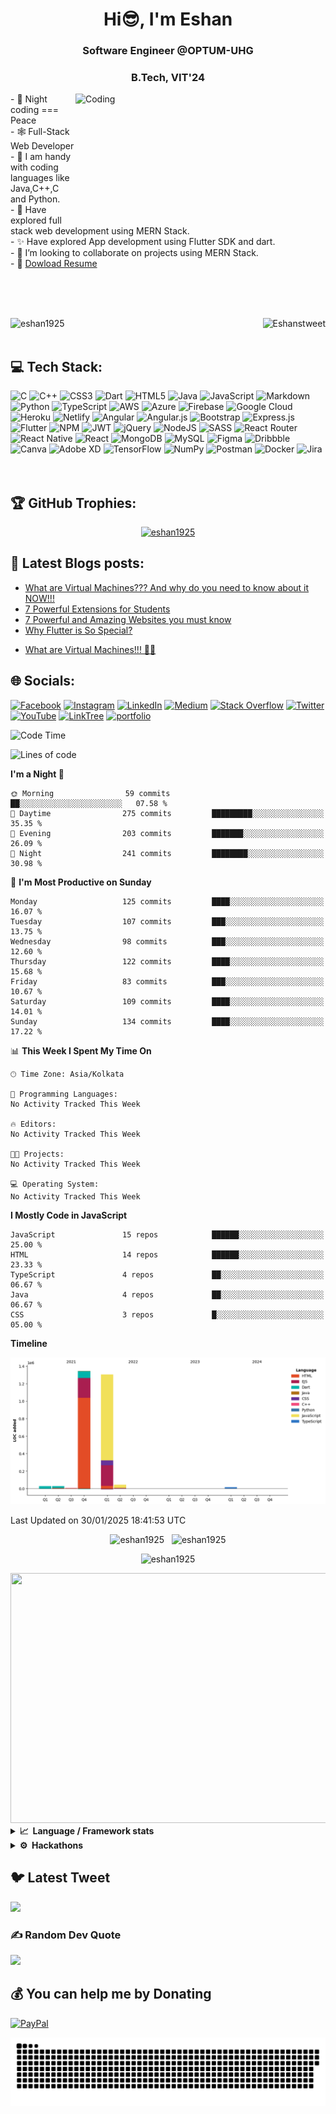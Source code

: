 
<h1 align="center">Hi😎, I'm Eshan</h1>
<h3 align="center">Software Engineer @OPTUM-UHG</h3>
<h3 align="center">B.Tech, VIT'24</h3>
<img align="right" alt="Coding" width="400" height="200" class="rounded-corners" src="https://user-images.githubusercontent.com/78701779/118412678-f2486300-b6b8-11eb-9178-cd75230ad8a5.gif">
- 👀 Night coding === Peace <br>
- 🕸️ Full-Stack Web Developer <br>
- 🤠 I am handy with coding languages like Java,C++,C and Python. <br>
- 🌱 Have explored full stack web development using MERN Stack. <br>
- ✨ Have explored App development using Flutter SDK and dart. <br>
- 💞️ I’m looking to collaborate on projects using MERN Stack. <br>
- 📃 <a target="_blank" href="https://drive.google.com/file/d/1oQY87t-8yKT_Gr-72N9JwbxD3d995mcR/view?usp=share_link">Dowload Resume</a> <br>


<br><br><br>


<p > <img src="https://komarev.com/ghpvc/?username=eshan1925&label=Profile%20views&color=0e75b6&style=flat" alt="eshan1925" align="left" height=27px width=130px />  <a href="https://twitter.com/Eshanstweet" target="blank"><img src="https://img.shields.io/twitter/follow/Eshanstweet?logo=twitter&style=for-the-badge" alt="Eshanstweet" align="right" /></a> </p><br><br>

## 💻 Tech Stack:
![C](https://img.shields.io/badge/c-%2300599C.svg?style=for-the-badge&logo=c&logoColor=white) ![C++](https://img.shields.io/badge/c++-%2300599C.svg?style=for-the-badge&logo=c%2B%2B&logoColor=white) ![CSS3](https://img.shields.io/badge/css3-%231572B6.svg?style=for-the-badge&logo=css3&logoColor=white) ![Dart](https://img.shields.io/badge/dart-%230175C2.svg?style=for-the-badge&logo=dart&logoColor=white) ![HTML5](https://img.shields.io/badge/html5-%23E34F26.svg?style=for-the-badge&logo=html5&logoColor=white) ![Java](https://img.shields.io/badge/java-%23ED8B00.svg?style=for-the-badge&logo=java&logoColor=white) ![JavaScript](https://img.shields.io/badge/javascript-%23323330.svg?style=for-the-badge&logo=javascript&logoColor=%23F7DF1E) ![Markdown](https://img.shields.io/badge/markdown-%23000000.svg?style=for-the-badge&logo=markdown&logoColor=white) ![Python](https://img.shields.io/badge/python-3670A0?style=for-the-badge&logo=python&logoColor=ffdd54) ![TypeScript](https://img.shields.io/badge/typescript-%23007ACC.svg?style=for-the-badge&logo=typescript&logoColor=white) ![AWS](https://img.shields.io/badge/AWS-%23FF9900.svg?style=for-the-badge&logo=amazon-aws&logoColor=white) ![Azure](https://img.shields.io/badge/azure-%230072C6.svg?style=for-the-badge&logo=azure-devops&logoColor=white) ![Firebase](https://img.shields.io/badge/firebase-%23039BE5.svg?style=for-the-badge&logo=firebase) ![Google Cloud](https://img.shields.io/badge/Google%20Cloud-%234285F4.svg?style=for-the-badge&logo=google-cloud&logoColor=white) ![Heroku](https://img.shields.io/badge/heroku-%23430098.svg?style=for-the-badge&logo=heroku&logoColor=white) ![Netlify](https://img.shields.io/badge/netlify-%23000000.svg?style=for-the-badge&logo=netlify&logoColor=#00C7B7) ![Angular](https://img.shields.io/badge/angular-%23DD0031.svg?style=for-the-badge&logo=angular&logoColor=white) ![Angular.js](https://img.shields.io/badge/angular.js-%23E23237.svg?style=for-the-badge&logo=angularjs&logoColor=white) ![Bootstrap](https://img.shields.io/badge/bootstrap-%23563D7C.svg?style=for-the-badge&logo=bootstrap&logoColor=white) ![Express.js](https://img.shields.io/badge/express.js-%23404d59.svg?style=for-the-badge&logo=express&logoColor=%2361DAFB) ![Flutter](https://img.shields.io/badge/Flutter-%2302569B.svg?style=for-the-badge&logo=Flutter&logoColor=white) ![NPM](https://img.shields.io/badge/NPM-%23000000.svg?style=for-the-badge&logo=npm&logoColor=white) ![JWT](https://img.shields.io/badge/JWT-black?style=for-the-badge&logo=JSON%20web%20tokens) ![jQuery](https://img.shields.io/badge/jquery-%230769AD.svg?style=for-the-badge&logo=jquery&logoColor=white) ![NodeJS](https://img.shields.io/badge/node.js-6DA55F?style=for-the-badge&logo=node.js&logoColor=white) ![SASS](https://img.shields.io/badge/SASS-hotpink.svg?style=for-the-badge&logo=SASS&logoColor=white) ![React Router](https://img.shields.io/badge/React_Router-CA4245?style=for-the-badge&logo=react-router&logoColor=white) ![React Native](https://img.shields.io/badge/react_native-%2320232a.svg?style=for-the-badge&logo=react&logoColor=%2361DAFB) ![React](https://img.shields.io/badge/react-%2320232a.svg?style=for-the-badge&logo=react&logoColor=%2361DAFB) ![MongoDB](https://img.shields.io/badge/MongoDB-%234ea94b.svg?style=for-the-badge&logo=mongodb&logoColor=white) ![MySQL](https://img.shields.io/badge/mysql-%2300f.svg?style=for-the-badge&logo=mysql&logoColor=white) 	![Figma](https://img.shields.io/badge/figma-%23F24E1E.svg?style=for-the-badge&logo=figma&logoColor=white) ![Dribbble](https://img.shields.io/badge/Dribbble-EA4C89?style=for-the-badge&logo=dribbble&logoColor=white) ![Canva](https://img.shields.io/badge/Canva-%2300C4CC.svg?style=for-the-badge&logo=Canva&logoColor=white) ![Adobe XD](https://img.shields.io/badge/Adobe%20XD-470137?style=for-the-badge&logo=Adobe%20XD&logoColor=#FF61F6) ![TensorFlow](https://img.shields.io/badge/TensorFlow-%23FF6F00.svg?style=for-the-badge&logo=TensorFlow&logoColor=white) ![NumPy](https://img.shields.io/badge/numpy-%23013243.svg?style=for-the-badge&logo=numpy&logoColor=white) ![Postman](https://img.shields.io/badge/Postman-FF6C37?style=for-the-badge&logo=postman&logoColor=white) ![Docker](https://img.shields.io/badge/docker-%230db7ed.svg?style=for-the-badge&logo=docker&logoColor=white) ![Jira](https://img.shields.io/badge/jira-%230A0FFF.svg?style=for-the-badge&logo=jira&logoColor=white)
<br>
<br>
<br>


## 🏆 GitHub Trophies:
<p align="center" > <a href="https://github.com/ryo-ma/github-profile-trophy"><img src="https://github-profile-trophy.vercel.app/?username=eshan1925&row=1&column=7&margin-w=15&margin-h=15&theme=onedark" alt="eshan1925" /></a> </p>

## 📝 Latest Blogs posts:
<!-- BLOG-POST-LIST:START -->
- [What are Virtual Machines??? And why do you need to know about it NOW!!!](https://medium.com/@eshan1925/what-are-virtual-machines-and-why-do-you-need-to-know-about-it-now-e525c37aae2c?source=rss-84d241930f27------2)
- [7 Powerful Extensions for Students](https://medium.com/adg-vit/7-powerful-extensions-for-students-5017b267905e?source=rss-84d241930f27------2)
- [7 Powerful and Amazing Websites you must know](https://medium.com/nerd-for-tech/7-powerful-and-amazing-websites-you-must-know-9e7de9c142d3?source=rss-84d241930f27------2)
- [Why Flutter is So Special?](https://medium.com/@eshan1925/why-flutter-is-so-special-605a89ebb142?source=rss-84d241930f27------2)
<!-- BLOG-POST-LIST:END -->
- <a href="https://medium.com/@eshan1925/what-are-virtual-machines-and-why-do-you-need-to-know-about-it-now-e525c37aae2c" target="blank"> What are Virtual Machines!!! 👨‍💻</a><br>

## 🌐 Socials:
[![Facebook](https://img.shields.io/badge/Facebook-%231877F2.svg?logo=Facebook&logoColor=white)](https://facebook.com/eshan.gupta.56213) [![Instagram](https://img.shields.io/badge/Instagram-%23E4405F.svg?logo=Instagram&logoColor=white)](https://instagram.com/eshan_eg__25) [![LinkedIn](https://img.shields.io/badge/LinkedIn-%230077B5.svg?logo=linkedin&logoColor=white)](https://linkedin.com/in/eshangupta25) [![Medium](https://img.shields.io/badge/Medium-12100E?logo=medium&logoColor=white)](https://medium.com/@eshan1925) [![Stack Overflow](https://img.shields.io/badge/-Stackoverflow-FE7A16?logo=stack-overflow&logoColor=white)](https://stackoverflow.com/users/16106456/eshan-gupta) [![Twitter](https://img.shields.io/badge/Twitter-%231DA1F2.svg?logo=Twitter&logoColor=white)](https://twitter.com/Eshanstweet) [![YouTube](https://img.shields.io/badge/YouTube-%23FF0000.svg?logo=YouTube&logoColor=white)](https://youtube.com/channel/UCsHsGg1IQCBBNpHw8K6PkWQ) [![LinkTree](https://img.shields.io/badge/LinkTree-%20-green)](https://linktr.ee/eshan1925) [![portfolio](https://img.shields.io/badge/my_portfolio-000?logo=ko-fi&logoColor=white)](https://eshan1925.github.io/Portfolio_Website/)

<!--START_SECTION:waka-->
![Code Time](http://img.shields.io/badge/Code%20Time-602%20hrs%2017%20mins-blue)

![Lines of code](https://img.shields.io/badge/From%20Hello%20World%20I%27ve%20Written-2.8%20million%20lines%20of%20code-blue)

**I'm a Night 🦉** 

```text
🌞 Morning                59 commits          ██░░░░░░░░░░░░░░░░░░░░░░░   07.58 % 
🌆 Daytime                275 commits         █████████░░░░░░░░░░░░░░░░   35.35 % 
🌃 Evening                203 commits         ███████░░░░░░░░░░░░░░░░░░   26.09 % 
🌙 Night                  241 commits         ████████░░░░░░░░░░░░░░░░░   30.98 % 
```
📅 **I'm Most Productive on Sunday** 

```text
Monday                   125 commits         ████░░░░░░░░░░░░░░░░░░░░░   16.07 % 
Tuesday                  107 commits         ███░░░░░░░░░░░░░░░░░░░░░░   13.75 % 
Wednesday                98 commits          ███░░░░░░░░░░░░░░░░░░░░░░   12.60 % 
Thursday                 122 commits         ████░░░░░░░░░░░░░░░░░░░░░   15.68 % 
Friday                   83 commits          ███░░░░░░░░░░░░░░░░░░░░░░   10.67 % 
Saturday                 109 commits         ████░░░░░░░░░░░░░░░░░░░░░   14.01 % 
Sunday                   134 commits         ████░░░░░░░░░░░░░░░░░░░░░   17.22 % 
```


📊 **This Week I Spent My Time On** 

```text
🕑︎ Time Zone: Asia/Kolkata

💬 Programming Languages: 
No Activity Tracked This Week

🔥 Editors: 
No Activity Tracked This Week

🐱‍💻 Projects: 
No Activity Tracked This Week

💻 Operating System: 
No Activity Tracked This Week
```

**I Mostly Code in JavaScript** 

```text
JavaScript               15 repos            ██████░░░░░░░░░░░░░░░░░░░   25.00 % 
HTML                     14 repos            ██████░░░░░░░░░░░░░░░░░░░   23.33 % 
TypeScript               4 repos             ██░░░░░░░░░░░░░░░░░░░░░░░   06.67 % 
Java                     4 repos             ██░░░░░░░░░░░░░░░░░░░░░░░   06.67 % 
CSS                      3 repos             █░░░░░░░░░░░░░░░░░░░░░░░░   05.00 % 
```



**Timeline**

![Lines of Code chart](https://raw.githubusercontent.com/eshan1925/eshan1925/main/assets/bar_graph.png)


 Last Updated on 30/01/2025 18:41:53 UTC
<!--END_SECTION:waka-->



<p align="center"><img  src="https://github-readme-streak-stats.herokuapp.com/?user=eshan1925&" alt="eshan1925" height=200px width=400px/>&nbsp;&nbsp;&nbsp;<img  src="https://github-readme-stats.vercel.app/api?username=eshan1925&show_icons=true&locale=en" alt="eshan1925" height=200px width=400px/></p>
<p align="center"><img src="https://github-readme-stats.vercel.app/api/top-langs?username=eshan1925&show_icons=true&locale=en&layout=compact" alt="eshan1925" /></p>

<!-- <p align="center">
  <img a;ign="center" src="https://activity-graph.herokuapp.com/graph?username=eshan1925&theme=react-dark" alt="Eshan Gupta's Graph">
</p> -->

<div align=center><img src="https://wakatime.com/share/@ESHAN1925/01c93c5d-e14b-41d6-82ac-84ed44e1bf3d.svg" height=400px width=4200px></div>
<details>
  <summary><b>📈&nbsp;&nbsp;Language&nbsp;/&nbsp;Framework stats</b></summary>
  <br/>
    <p align="center">
  <a href='https://profile.codersrank.io/user/eshan1925/'>
  <img src='https://cr-skills-chart-widget.azurewebsites.net/api/api?username=eshan1925' height= 420px width= 700px>
  </a>
    </p>

</details>

<details>
  <summary><b>⚙️&nbsp;&nbsp;Hackathons</b></summary>
  <br/>
    <p align="center">
  <a href='https://devpost.com/eshan1925/challenges'>
  <img src='https://idemoed.vercel.app/api/wall?username=eshan1925'>
  </a>
    </p>

</details>

## 🐦 Latest Tweet
[![](https://gtce.itsvg.in/api?username=Eshanstweet)](https://github.com/VishwaGauravIn/github-twitter-card-embed)

### ✍️ Random Dev Quote
![](https://quotes-github-readme.vercel.app/api?type=horizontal&theme=radical)

## 💰 You can help me by Donating
[![PayPal](https://img.shields.io/badge/PayPal-00457C?style=for-the-badge&logo=paypal&logoColor=white)](https://paypal.me/eshan1925) 

<!-- <img align="center" src="/github-metrics.svg" alt="Metrics" width="400"> -->

<p align="center">
   <img src="https://github.com/eshan1925/eshan1925/blob/output/github-contribution-grid-snake.svg" alt="snake">
</p>

  

 
